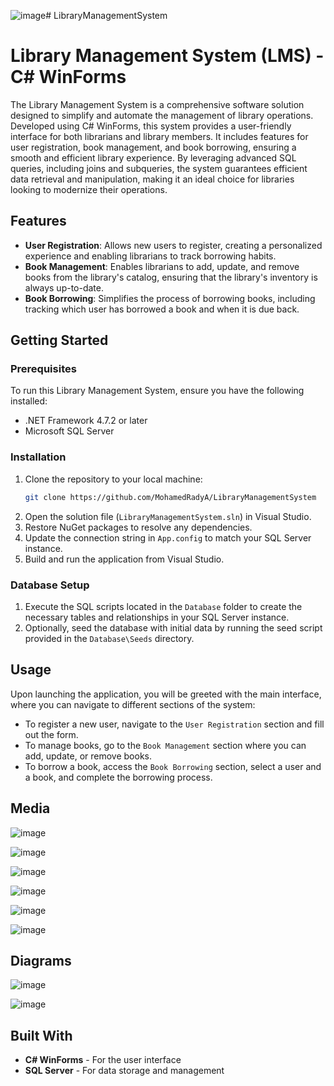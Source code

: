 ![image](https://github.com/MohamedRadyA/LibraryManagementSystem/assets/42236845/b091c8c9-15c5-4480-9df0-8100bb60d187)# LibraryManagementSystem

# Library Management System (LMS) - C# WinForms

The Library Management System is a comprehensive software solution designed to simplify and automate the management of library operations. Developed using C# WinForms, this system provides a user-friendly interface for both librarians and library members. It includes features for user registration, book management, and book borrowing, ensuring a smooth and efficient library experience. By leveraging advanced SQL queries, including joins and subqueries, the system guarantees efficient data retrieval and manipulation, making it an ideal choice for libraries looking to modernize their operations.

## Features

- **User Registration**: Allows new users to register, creating a personalized experience and enabling librarians to track borrowing habits.
- **Book Management**: Enables librarians to add, update, and remove books from the library's catalog, ensuring that the library's inventory is always up-to-date.
- **Book Borrowing**: Simplifies the process of borrowing books, including tracking which user has borrowed a book and when it is due back.

## Getting Started

### Prerequisites

To run this Library Management System, ensure you have the following installed:
- .NET Framework 4.7.2 or later
- Microsoft SQL Server

### Installation

1. Clone the repository to your local machine:
    ```sh
    git clone https://github.com/MohamedRadyA/LibraryManagementSystem
    ```
2. Open the solution file (`LibraryManagementSystem.sln`) in Visual Studio.
3. Restore NuGet packages to resolve any dependencies.
4. Update the connection string in `App.config` to match your SQL Server instance.
5. Build and run the application from Visual Studio.

### Database Setup

1. Execute the SQL scripts located in the `Database` folder to create the necessary tables and relationships in your SQL Server instance.
2. Optionally, seed the database with initial data by running the seed script provided in the `Database\Seeds` directory.

## Usage

Upon launching the application, you will be greeted with the main interface, where you can navigate to different sections of the system:

- To register a new user, navigate to the `User Registration` section and fill out the form.
- To manage books, go to the `Book Management` section where you can add, update, or remove books.
- To borrow a book, access the `Book Borrowing` section, select a user and a book, and complete the borrowing process.

## Media

![image](https://github.com/MohamedRadyA/LibraryManagementSystem/assets/42236845/1246d67e-e109-4bf6-a06b-23106c84bd47)

![image](https://github.com/MohamedRadyA/LibraryManagementSystem/assets/42236845/958de519-9c64-46fc-917e-89e62d5f42b8)

![image](https://github.com/MohamedRadyA/LibraryManagementSystem/assets/42236845/2c91593e-bb0c-4e10-803b-b4905ff225b6)

![image](https://github.com/MohamedRadyA/LibraryManagementSystem/assets/42236845/dd45faba-0200-422f-a700-0c2390d22f47)

![image](https://github.com/MohamedRadyA/LibraryManagementSystem/assets/42236845/83a5261f-cf3e-407a-8bfc-0aa0130e3181)

![image](https://github.com/MohamedRadyA/LibraryManagementSystem/assets/42236845/3919e50b-61db-4356-bd58-2feee786758a)


## Diagrams

![image](https://github.com/MohamedRadyA/LibraryManagementSystem/assets/42236845/5c08807c-c429-4afa-94ca-51ce86a5241b)

![image](https://github.com/MohamedRadyA/LibraryManagementSystem/assets/42236845/125fa3e2-331d-4a19-941b-41f2268f8888)


## Built With

- **C# WinForms** - For the user interface
- **SQL Server** - For data storage and management
